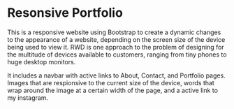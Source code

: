 # Resonsive Portfolio 

This is a responsive website using Bootstrap to create a dynamic changes to the appearance of a website, depending on the screen size of the device being used to view it. RWD is one approach to the problem of designing for the multitude of devices available to customers, ranging from tiny phones to huge desktop monitors.

It includes a navbar with active links to About, Contact, and Portfolio pages. Images that are respionsive to the current size of the device, words that wrap around the image at a certain width of the page, and a active link to my instagram.  





